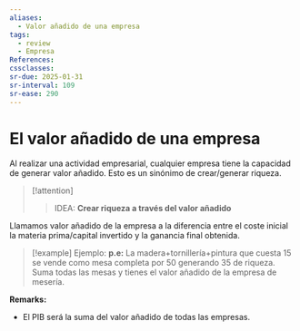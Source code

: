 ```yaml
---
aliases:
  - Valor añadido de una empresa
tags:
  - review
  - Empresa
References: 
cssclasses:
sr-due: 2025-01-31
sr-interval: 109
sr-ease: 290
---
```

# El valor añadido de una empresa
Al realizar una actividad empresarial, cualquier empresa tiene la capacidad de generar valor añadido. Esto es un sinónimo de crear/generar riqueza.

> [!attention] 
> > IDEA: **Crear riqueza a través del valor añadido**

Llamamos valor añadido de la empresa a la diferencia entre el coste inicial la materia prima/capital invertido y la ganancia final obtenida. 

> [!example] Ejemplo:
> **p.e:** La madera+tornillería+pintura que cuesta 15 se vende como mesa completa por 50 generando 35 de riqueza. Suma todas las mesas y tienes el valor añadido de la empresa de mesería.
> 

**Remarks:**

+ El PIB será la suma del valor añadido de todas las empresas.
